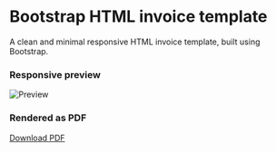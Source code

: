 # Bootstrap HTML invoice template
A clean and minimal responsive HTML invoice template, built using Bootstrap.

### Responsive preview
![Preview](http://***.png)

### Rendered as PDF
[Download PDF](https://***.pdf)